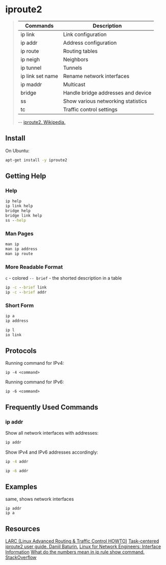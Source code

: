 # iproute2

> | Commands           | Description                        |
> | ------------------ | ---------------------------------- |
> | ip link            | Link configuration                 |
> | ip addr            | Address configuration              |
> | ip route           | Routing tables                     |
> | ip neigh           | Neighbors                          |
> | ip tunnel          | Tunnels                            |
> | ip link set name   | Rename network interfaces          |
> | ip maddr           | Multicast                          |
> | bridge             | Handle bridge addresses and device |
> | ss                 | Show various networking statistics |
> | tc                 | Traffic control settings           |
> 
> -- [iproute2. Wikipedia.](https://en.wikipedia.org/wiki/Iproute2)

## Install

On Ubuntu:

```cmd
apt-get install -y iproute2
```

## Getting Help

### Help

```cmd
ip help
ip link help
bridge help
bridge link help
ss --help
```

### Man Pages

```cmd
man ip
man ip address
man ip route
```

### More Readable Format

`c` - colored
`-- brief` - the shorted description in a table

```cmd
ip -c --brief link
ip -c --brief addr
```

### Short Form

```cmd
ip a
ip address

ip l
io link
```

## Protocols

Running command for IPv4:

    ip -4 <command>

Running command for IPv6:

    ip -6 <command>

## Frequently Used Commands

### ip addr

Show all network interfaces with addresses:

```cmd
ip addr
```

Show IPv4 and IPv6 addresses accordingly:

```cmd
ip -4 addr
```

```cmd
ip -6 addr
```

## Examples

same, shows network interfaces
    
    ip addr
    ip a

## Resources

[LARC (Linux Advanced Routing & Traffic Control HOWTO)](https://lartc.org/howto/)
[Task-centered iproute2 user guide. Daniil Baturin.](https://www.baturin.org/docs/iproute2/#overview-of-iproute2)
[Linux for Network Engineers: Interface Information](https://netbeez.net/blog/linux-interface-information/)
[What do the numbers mean in ip rule show command. StackOverflow](https://unix.stackexchange.com/questions/160115/what-do-the-numbers-mean-in-ip-rule-show-command)
